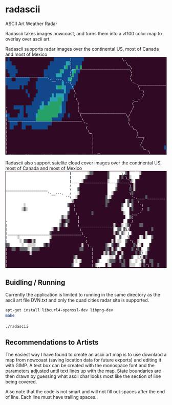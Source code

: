 # radascii
ASCII Art Weather Radar

Radascii takes images nowcoast, and turns them into a vt100 color map to overlay over ascii art.

Radascii supports radar images over the continental US, most of Canada and most of Mexico
![alt text](radar.png?raw=true "radascii")

Radascii also support satelite cloud cover images over the continental US, most of Canada and most of Mexico
![alt text](satelite.png?raw=true "radascii")

## Buidling / Running
Currently the application is limited to running in the same directory as the ascii art file DVN.txt and only the quad cities radar site is supported.

```bash
apt-get install libcurl4-openssl-dev libpng-dev
make

./radascii
```

## Recommendations to Artists
The easiest way I have found to create an ascii art map is to use downlaod a map from nowcoast (saving location data for future exports) and editing it with GIMP. A text box can be created with the monospace font and the parameters adjusted until text lines up with the map. State boundaries are then drawn by guessing what ascii char looks most like the section of line being covered.

Also note that the code is not smart and will not fill out spaces after the end of line. Each line must have trailing spaces.
